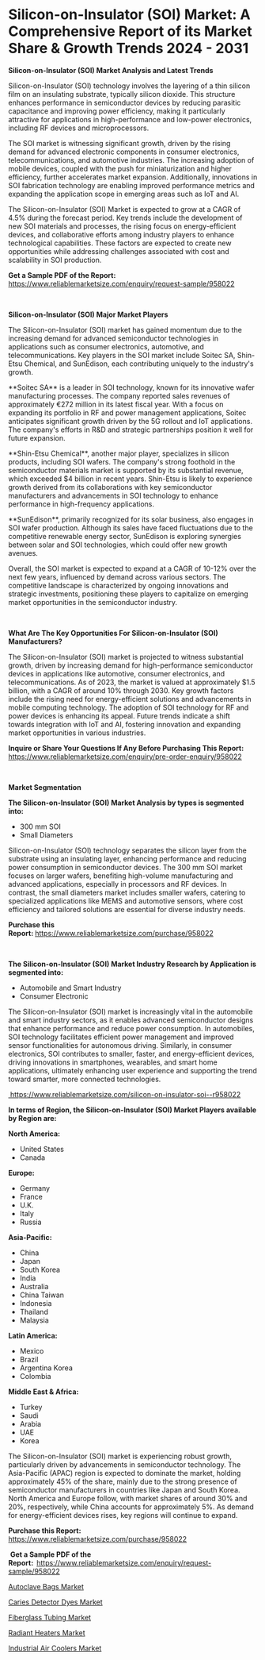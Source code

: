 <p><h1>Silicon-on-Insulator (SOI) Market: A Comprehensive Report of its Market Share & Growth Trends 2024 - 2031</h1></p><p><strong>Silicon-on-Insulator (SOI) Market Analysis and Latest Trends</strong></p>
<p><p>Silicon-on-Insulator (SOI) technology involves the layering of a thin silicon film on an insulating substrate, typically silicon dioxide. This structure enhances performance in semiconductor devices by reducing parasitic capacitance and improving power efficiency, making it particularly attractive for applications in high-performance and low-power electronics, including RF devices and microprocessors.</p><p>The SOI market is witnessing significant growth, driven by the rising demand for advanced electronic components in consumer electronics, telecommunications, and automotive industries. The increasing adoption of mobile devices, coupled with the push for miniaturization and higher efficiency, further accelerates market expansion. Additionally, innovations in SOI fabrication technology are enabling improved performance metrics and expanding the application scope in emerging areas such as IoT and AI.</p><p>The Silicon-on-Insulator (SOI) Market is expected to grow at a CAGR of 4.5% during the forecast period. Key trends include the development of new SOI materials and processes, the rising focus on energy-efficient devices, and collaborative efforts among industry players to enhance technological capabilities. These factors are expected to create new opportunities while addressing challenges associated with cost and scalability in SOI production.</p></p>
<p><strong>Get a Sample PDF of the Report:&nbsp;</strong> <a href="https://www.reliablemarketsize.com/enquiry/request-sample/958022?utm_campaign=1133&utm_medium=2&utm_source=Github&utm_content=ia&utm_term=03122024&utm_id=silicon-on-insulator-soi">https://www.reliablemarketsize.com/enquiry/request-sample/958022</a></p>
<p>&nbsp;</p>
<p><strong>Silicon-on-Insulator (SOI) Major Market Players</strong></p>
<p><p>The Silicon-on-Insulator (SOI) market has gained momentum due to the increasing demand for advanced semiconductor technologies in applications such as consumer electronics, automotive, and telecommunications. Key players in the SOI market include Soitec SA, Shin-Etsu Chemical, and SunEdison, each contributing uniquely to the industry's growth.</p><p>**Soitec SA** is a leader in SOI technology, known for its innovative wafer manufacturing processes. The company reported sales revenues of approximately €272 million in its latest fiscal year. With a focus on expanding its portfolio in RF and power management applications, Soitec anticipates significant growth driven by the 5G rollout and IoT applications. The company's efforts in R&D and strategic partnerships position it well for future expansion.</p><p>**Shin-Etsu Chemical**, another major player, specializes in silicon products, including SOI wafers. The company's strong foothold in the semiconductor materials market is supported by its substantial revenue, which exceeded $4 billion in recent years. Shin-Etsu is likely to experience growth derived from its collaborations with key semiconductor manufacturers and advancements in SOI technology to enhance performance in high-frequency applications.</p><p>**SunEdison**, primarily recognized for its solar business, also engages in SOI wafer production. Although its sales have faced fluctuations due to the competitive renewable energy sector, SunEdison is exploring synergies between solar and SOI technologies, which could offer new growth avenues.</p><p>Overall, the SOI market is expected to expand at a CAGR of 10-12% over the next few years, influenced by demand across various sectors. The competitive landscape is characterized by ongoing innovations and strategic investments, positioning these players to capitalize on emerging market opportunities in the semiconductor industry.</p></p>
<p>&nbsp;</p>
<p><strong>What Are The Key Opportunities For Silicon-on-Insulator (SOI) Manufacturers?</strong></p>
<p><p>The Silicon-on-Insulator (SOI) market is projected to witness substantial growth, driven by increasing demand for high-performance semiconductor devices in applications like automotive, consumer electronics, and telecommunications. As of 2023, the market is valued at approximately $1.5 billion, with a CAGR of around 10% through 2030. Key growth factors include the rising need for energy-efficient solutions and advancements in mobile computing technology. The adoption of SOI technology for RF and power devices is enhancing its appeal. Future trends indicate a shift towards integration with IoT and AI, fostering innovation and expanding market opportunities in various industries.</p></p>
<p><strong>Inquire or Share Your Questions If Any Before Purchasing This Report:</strong> <a href="https://www.reliablemarketsize.com/enquiry/pre-order-enquiry/958022?utm_campaign=1133&utm_medium=2&utm_source=Github&utm_content=ia&utm_term=03122024&utm_id=silicon-on-insulator-soi">https://www.reliablemarketsize.com/enquiry/pre-order-enquiry/958022</a></p>
<p>&nbsp;</p>
<p><strong>Market Segmentation</strong></p>
<p><strong>The Silicon-on-Insulator (SOI) Market Analysis by types is segmented into:</strong></p>
<p><ul><li>300 mm SOI</li><li>Small Diameters</li></ul></p>
<p><p>Silicon-on-Insulator (SOI) technology separates the silicon layer from the substrate using an insulating layer, enhancing performance and reducing power consumption in semiconductor devices. The 300 mm SOI market focuses on larger wafers, benefiting high-volume manufacturing and advanced applications, especially in processors and RF devices. In contrast, the small diameters market includes smaller wafers, catering to specialized applications like MEMS and automotive sensors, where cost efficiency and tailored solutions are essential for diverse industry needs.</p></p>
<p><strong>Purchase this Report:&nbsp;</strong><a href="https://www.reliablemarketsize.com/purchase/958022?utm_campaign=1133&utm_medium=2&utm_source=Github&utm_content=ia&utm_term=03122024&utm_id=silicon-on-insulator-soi">https://www.reliablemarketsize.com/purchase/958022</a></p>
<p>&nbsp;</p>
<p><strong>The Silicon-on-Insulator (SOI) Market Industry Research by Application is segmented into:</strong></p>
<p><ul><li>Automobile and Smart Industry</li><li>Consumer Electronic</li></ul></p>
<p><p>The Silicon-on-Insulator (SOI) market is increasingly vital in the automobile and smart industry sectors, as it enables advanced semiconductor designs that enhance performance and reduce power consumption. In automobiles, SOI technology facilitates efficient power management and improved sensor functionalities for autonomous driving. Similarly, in consumer electronics, SOI contributes to smaller, faster, and energy-efficient devices, driving innovations in smartphones, wearables, and smart home applications, ultimately enhancing user experience and supporting the trend toward smarter, more connected technologies.</p></p>
<p><a href="https://www.reliablemarketsize.com/silicon-on-insulator-soi--r958022?utm_campaign=1133&utm_medium=2&utm_source=Github&utm_content=ia&utm_term=03122024&utm_id=silicon-on-insulator-soi">&nbsp;https://www.reliablemarketsize.com/silicon-on-insulator-soi--r958022</a></p>
<p><strong>In terms of Region, the Silicon-on-Insulator (SOI) Market Players available by Region are:</strong></p>
<p>
    <p> <strong> North America: </strong>
        <ul>
            <li>United States</li>
            <li>Canada</li>
        </ul>
        </p> 
    <p> <strong> Europe: </strong>
        <ul>
            <li>Germany</li>
            <li>France</li>
            <li>U.K.</li>
            <li>Italy</li>
            <li>Russia</li>
        </ul>
        </p> 
    <p> <strong> Asia-Pacific: </strong>
        <ul>
            <li>China</li>
            <li>Japan</li>
            <li>South Korea</li>
            <li>India</li>
            <li>Australia</li>
            <li>China Taiwan</li>
            <li>Indonesia</li>
            <li>Thailand</li>
            <li>Malaysia</li>
        </ul>
        </p> 
    <p> <strong> Latin America: </strong>
        <ul>
            <li>Mexico</li>
            <li>Brazil</li>
            <li>Argentina Korea</li>
            <li>Colombia</li>
        </ul>
        </p> 
    <p> <strong> Middle East & Africa: </strong>
        <ul>
            <li>Turkey</li>
            <li>Saudi</li>
            <li>Arabia</li>
            <li>UAE</li>
            <li>Korea</li>
        </ul>
    </p>
    </p>
<p><p>The Silicon-on-Insulator (SOI) market is experiencing robust growth, particularly driven by advancements in semiconductor technology. The Asia-Pacific (APAC) region is expected to dominate the market, holding approximately 45% of the share, mainly due to the strong presence of semiconductor manufacturers in countries like Japan and South Korea. North America and Europe follow, with market shares of around 30% and 20%, respectively, while China accounts for approximately 5%. As demand for energy-efficient devices rises, key regions will continue to expand.</p></p>
<p><strong>Purchase this Report: </strong><a href="https://www.reliablemarketsize.com/purchase/958022?utm_campaign=1133&utm_medium=2&utm_source=Github&utm_content=ia&utm_term=03122024&utm_id=silicon-on-insulator-soi">https://www.reliablemarketsize.com/purchase/958022</a></p>
<p>&nbsp;<strong>Get a Sample PDF of the Report:&nbsp;&nbsp;</strong><a href="https://www.reliablemarketsize.com/enquiry/request-sample/958022?utm_campaign=1133&utm_medium=2&utm_source=Github&utm_content=ia&utm_term=03122024&utm_id=silicon-on-insulator-soi">https://www.reliablemarketsize.com/enquiry/request-sample/958022</a></p>
<p><strong></strong></p>
<p><p><a href="https://www.linkedin.com/pulse/autoclave-bags-market-size-industry-outlook-detailed-description-dodwe?utm_campaign=1133&utm_medium=2&utm_source=Github&utm_content=ia&utm_term=03122024&utm_id=silicon-on-insulator-soi">Autoclave Bags Market</a></p><p><a href="https://www.linkedin.com/pulse/market-trends-report-analyzing-caries-detector-dyes-markets-v9mwe?utm_campaign=1133&utm_medium=2&utm_source=Github&utm_content=ia&utm_term=03122024&utm_id=silicon-on-insulator-soi">Caries Detector Dyes Market</a></p><p><a href="https://www.linkedin.com/pulse/fiberglass-tubing-market-global-insights-regional-analysis-mbcce?utm_campaign=1133&utm_medium=2&utm_source=Github&utm_content=ia&utm_term=03122024&utm_id=silicon-on-insulator-soi">Fiberglass Tubing Market</a></p><p><a href="https://issuu.com/reportprime-2/docs/radiant-heaters-market-size-2030.pptx?utm_campaign=1133&utm_medium=2&utm_source=Github&utm_content=ia&utm_term=03122024&utm_id=silicon-on-insulator-soi">Radiant Heaters Market</a></p><p><a href="https://issuu.com/reportprime-2/docs/industrial-air-coolers-market-size-2030.pptx?utm_campaign=1133&utm_medium=2&utm_source=Github&utm_content=ia&utm_term=03122024&utm_id=silicon-on-insulator-soi">Industrial Air Coolers Market</a></p></p>
